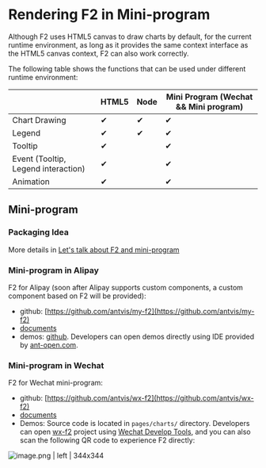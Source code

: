 # Rendering F2 in Mini-program

Although F2 uses HTML5 canvas to draw charts by default, for the current runtime environment, as long as it provides the same context interface as the HTML5 canvas context, F2 can also work correctly.

The following table shows the functions that can be used under different runtime environment:

|                                     | HTML5 | Node | Mini Program (Wechat && Mini program) |
| ----------------------------------- | ----- | ---- | ------------------------------------- |
| Chart Drawing                       | ✔︎     | ✔︎    | ✔︎                                     |
| Legend                              | ✔︎     | ✔︎    | ✔︎                                     |
| Tooltip                             | ✔︎     |      | ✔︎                                     |
| Event (Tooltip, Legend interaction) | ✔︎     |      | ✔︎                                     |
| Animation                           | ✔︎     |      | ✔︎                                     |

## Mini-program

### Packaging Idea

More details in [Let's talk about F2 and mini-program](https://yuque.com/antv/blog/bg9sxf)

### Mini-program in Alipay

F2 for Alipay (soon after Alipay supports custom components, a custom component based on F2 will be provided):

* github: [https://github.com/antvis/my-f2](https://github.com/antvis/my-f2)
* [documents](https://github.com/antvis/my-f2/blob/master/README.md)
* demos: [github](https://github.com/antvis/my-f2/blob/master/README.md). Developers can open demos directly using IDE provided by [ant-open.com](https://docs.alipay.com/mini/ide/overview).

### Mini-program in Wechat

F2 for Wechat mini-program:

* github: [https://github.com/antvis/wx-f2](https://github.com/antvis/wx-f2)
* [documents](https://github.com/antvis/wx-f2/blob/master/README.md)
* Demos: Source code is located in `pages/charts/` directory. Developers can open [wx-f2](https://github.com/antvis/wx-f2)  project using [Wechat Develop Tools](https://developers.weixin.qq.com/miniprogram/dev/devtools/download.html?t=2018412), and you can also scan the following QR code to experience F2 directly:

![image.png | left | 344x344](https://cdn.yuque.com/lark/0/2018/png/514/1524555862386-7010f1b3-7100-4a84-bc97-ec4a6560155d.png "")